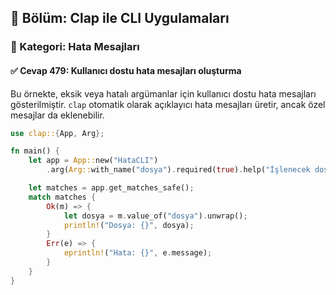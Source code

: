 ## 📘 Bölüm: Clap ile CLI Uygulamaları  
### 🔹 Kategori: Hata Mesajları  
#### ✅ Cevap 479: Kullanıcı dostu hata mesajları oluşturma

Bu örnekte, eksik veya hatalı argümanlar için kullanıcı dostu hata mesajları gösterilmiştir. `clap` otomatik olarak açıklayıcı hata mesajları üretir, ancak özel mesajlar da eklenebilir.

```rust
use clap::{App, Arg};

fn main() {
    let app = App::new("HataCLI")
        .arg(Arg::with_name("dosya").required(true).help("İşlenecek dosya"));

    let matches = app.get_matches_safe();
    match matches {
        Ok(m) => {
            let dosya = m.value_of("dosya").unwrap();
            println!("Dosya: {}", dosya);
        }
        Err(e) => {
            eprintln!("Hata: {}", e.message);
        }
    }
}
```

